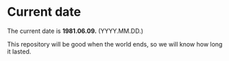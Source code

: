 # Current date

The current date is **1981.06.09.** (YYYY.MM.DD.)

This repository will be good when the world ends, so we will know how long it lasted.